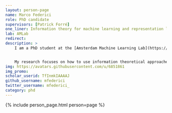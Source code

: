 ```yaml
---
layout: person-page
name: Marco Federici
role: PhD candidate
supervisors: [Patrick Forré]
one_liner: Information theory for machine learning and representation learning
lab: AMLab
redirect: 
description: >
    I am a PhD student at the [Amsterdam Machine Learning Lab](https://amlab.science.uva.nl/) (AMLab) supervised by [Patrick Forré].


    My research focuses on how to use information theoretical approaches to improve model robustness when only little labled data is available and in the context of distribution shifts.
img: https://avatars.githubusercontent.com/u/6851861
img_promo: 
scholar_userid: TfInmkIAAAAJ
github_username: mfederici
twitter_username: mfederici_
category: phd 
---
```


{% include person_page.html person=page %}
